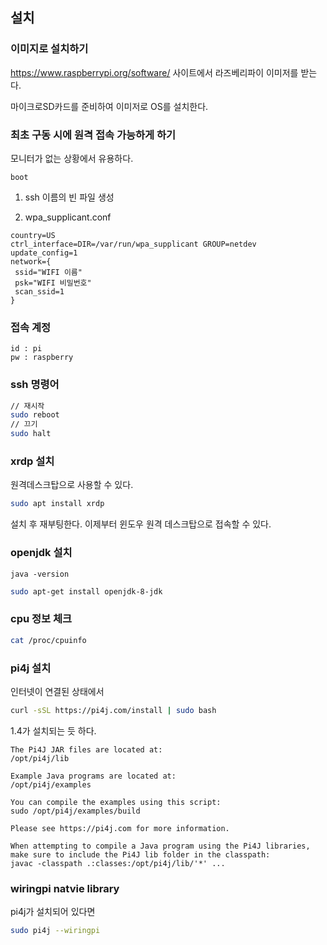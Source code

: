 ## 설치

### 이미지로 설치하기

https://www.raspberrypi.org/software/ 사이트에서 라즈베리파이 이미저를 받는다. 

마이크로SD카드를 준비하여 이미저로 OS를 설치한다.

### 최초 구동 시에 원격 접속 가능하게 하기

모니터가 없는 상황에서 유용하다.

```
boot
```

1. ssh 이름의 빈 파일 생성

2. wpa_supplicant.conf

```
country=US 
ctrl_interface=DIR=/var/run/wpa_supplicant GROUP=netdev 
update_config=1 
network={ 
 ssid="WIFI 이름" 
 psk="WIFI 비밀번호" 
 scan_ssid=1 
}
```

### 접속 계정

```
id : pi
pw : raspberry
```

### ssh 명령어

```bash
// 재시작
sudo reboot
// 끄기
sudo halt
```

### xrdp 설치

원격데스크탑으로 사용할 수 있다.

```bash
sudo apt install xrdp
```

설치 후 재부팅한다. 이제부터 윈도우 원격 데스크탑으로 접속할 수 있다.

### openjdk 설치

```
java -version
```

```bash
sudo apt-get install openjdk-8-jdk
```

### cpu 정보 체크

```bash
cat /proc/cpuinfo
```

### pi4j 설치

인터넷이 연결된 상태에서

```bash
curl -sSL https://pi4j.com/install | sudo bash
```

1.4가 설치되는 듯 하다.

```
The Pi4J JAR files are located at:
/opt/pi4j/lib

Example Java programs are located at:
/opt/pi4j/examples

You can compile the examples using this script:
sudo /opt/pi4j/examples/build

Please see https://pi4j.com for more information.

When attempting to compile a Java program using the Pi4J libraries, make sure to include the Pi4J lib folder in the classpath:
javac -classpath .:classes:/opt/pi4j/lib/'*' ...
```

### wiringpi natvie library

pi4j가 설치되어 있다면

```bash
sudo pi4j --wiringpi
```

